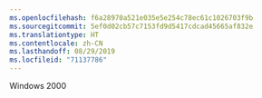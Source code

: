```yaml
---
ms.openlocfilehash: f6a28970a521e035e5e254c78ec61c1026703f9b
ms.sourcegitcommit: 5ef0d02cb57c7153fd9d5417cdcad45665af832e
ms.translationtype: HT
ms.contentlocale: zh-CN
ms.lasthandoff: 08/29/2019
ms.locfileid: "71137786"
---
```

Windows 2000